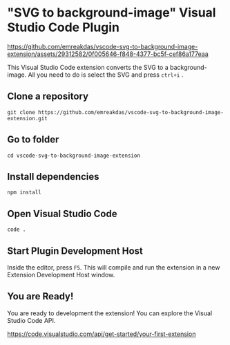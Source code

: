 # "SVG to background-image" Visual Studio Code Plugin

https://github.com/emreakdas/vscode-svg-to-background-image-extension/assets/29312582/0f005646-f848-4377-bc5f-cef86a177eaa

This Visual Studio Code extension converts the SVG to a background-image. All you need to do is select the SVG and press ```ctrl+i```
.

## Clone a repository

```
git clone https://github.com/emreakdas/vscode-svg-to-background-image-extension.git
```

## Go to folder

```
cd vscode-svg-to-background-image-extension
```

## Install dependencies

```
npm install
```

## Open Visual Studio Code

```
code .
```

## Start Plugin Development Host 

Inside the editor, press ```F5```. This will compile and run the extension in a new Extension Development Host window.

## You are Ready!

You are ready to development the extension! You can explore the Visual Studio Code API.

https://code.visualstudio.com/api/get-started/your-first-extension
